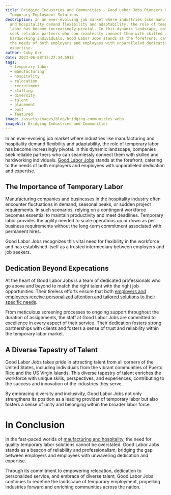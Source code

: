 ```yaml
---
title: Bridging Industries and Communities - Good Labor Jobs Pioneers Quality
  Temporary Employment Solutions
description: In an ever-evolving job market where industries like manufacturing
  and hospitality demand flexibility and adaptability, the role of temporary
  labor has become increasingly pivotal. In this dynamic landscape, companies
  seek reliable partners who can seamlessly connect them with skilled and
  hardworking individuals. Good Labor Jobs stands at the forefront, catering to
  the needs of both employers and employees with unparalleled dedication and
  expertise.
author: Coby Orr
date: 2023-06-08T15:27:34.591Z
tags:
  - temporary labor
  - manufacturing
  - hospitality
  - relocation
  - recruitment
  - staffing
  - diversity
  - talent
  - placement
  - post
  - featured
image: /assets/images/blog/bridging-communities.webp
imageAlt: Bridging Industries and Communities
---
```


In an ever-evolving job market where industries like manufacturing and hospitality demand flexibility and adaptability, the role of temporary labor has become increasingly pivotal. In this dynamic landscape, companies seek reliable partners who can seamlessly connect them with skilled and hardworking individuals. [Good Labor Jobs](./) stands at the forefront, catering to the needs of both employers and employees with unparalleled dedication and expertise.

## The Importance of Temporary Labor

Manufacturing companies and businesses in the hospitality industry often encounter fluctuations in demand, seasonal peaks, or sudden project requirements. In such scenarios, relying on a contingent workforce becomes essential to maintain productivity and meet deadlines. Temporary labor provides the agility needed to scale operations up or down as per business requirements without the long-term commitment associated with permanent hires.

Good Labor Jobs recognizes this vital need for flexibility in the workforce and has established itself as a trusted intermediary between employers and job seekers.

## Dedication Beyond Expecations

At the heart of Good Labor Jobs is a team of dedicated professionals who go above and beyond to match the right talent with the right job opportunities. Their tireless efforts ensure that both [employers and employees receive personalized attention and tailored solutions to their specific needs](./testimonials).

From meticulous screening processes to ongoing support throughout the duration of assignments, the staff at Good Labor Jobs are committed to excellence in every aspect of their service. Their dedication fosters strong partnerships with clients and fosters a sense of trust and reliability within the temporary labor market.

## A Diverse Tapestry of Talent

Good Labor Jobs takes pride in attracting talent from all corners of the United States, including individuals from the vibrant communities of Puerto Rico and the US Virgin Islands. This diverse tapestry of talent enriches the workforce with unique skills, perspectives, and experiences, contributing to the success and innovation of the industries they serve.

By embracing diversity and inclusivity, Good Labor Jobs not only strengthens its position as a leading provider of temporary labor but also fosters a sense of unity and belonging within the broader labor force.

# In Conclusion

In the fast-paced worlds of [maufacturing and hospitality](./jobs), the need for quality temporary labor solutions cannot be overstated. Good Labor Jobs stands as a beacon of reliability and professionalism, bridging the gap between employers and employees with unwavering dedication and expertise.

Through its commitment to empowering relocation, dedication to personalized service, and embrace of diverse talent, Good Labor Jobs continues to redefine the landscape of temporary employment, propelling industries forward and enriching communities across the nation.
